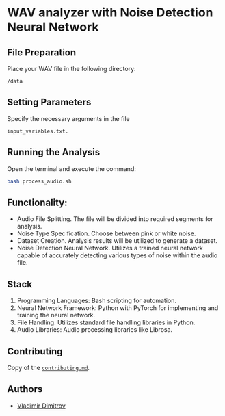 # WAV analyzer with Noise Detection Neural Network

## File Preparation

Place your WAV file in the following directory:
```
/data
```

## Setting Parameters

Specify the necessary arguments in the file 
```
input_variables.txt.
```
## Running the Analysis

Open the terminal and execute the command:
```bash
bash process_audio.sh
```

## Functionality:

- Audio File Splitting. The file will be divided into required segments for analysis.
- Noise Type Specification. Choose between pink or white noise.
- Dataset Creation. Analysis results will be utilized to generate a dataset.
- Noise Detection Neural Network. Utilizes a trained neural network capable of accurately detecting various types of noise within the audio file.

## Stack
1. Programming Languages: Bash scripting for automation.
2. Neural Network Framework: Python with PyTorch for implementing and training the neural network.
3. File Handling: Utilizes standard file handling libraries in Python.
4. Audio Libraries: Audio processing libraries like Librosa.

## Contributing
Copy of the [`contributing.md`](https://github.com/Vladimir-Dimitrov-Ngu/analyzer-wav/blob/master/contributing.md).

## Authors
- [Vladimir Dimitrov](https://github.com/Vladimir-Dimitrov-Ngu)
